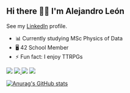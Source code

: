<!---
| <img src="http://www.sc.ehu.es/mathema1/Perry1.jpg" width="300"> |
|:--:| 
| *Image by Edward Perry. [Source.](http://www.sc.ehu.es/mathema1/Alhambra.htm)* |
--->


## Hi there 👋🏻 I'm Alejandro León

See my [LinkedIn](https://www.linkedin.com/in/alejandro-le%C3%B3n-castell-ba569b21b/) profile.

- 📊 Currently studying MSc Physics of Data
- 🖥 42 School Member
- ⚡️ Fun fact: I enjoy TTRPGs


[![](https://img.shields.io/badge/Programming%20Language-00599C?style=flat-square&logo=c&logoColor=white)](https://www.gnu.org/software/libc/manual/html_mono/libc.html) [![](https://img.shields.io/badge/C%2B%2B-00599C?style=flat-square&logo=C%2B%2B&logoColor=white) ](https://www.cplusplus.com) [ ![](https://img.shields.io/badge/Python-00599C?style=flat-square&logo=python&logoColor=white)](https://www.python.org)
[ ![](https://img.shields.io/badge/Programming%20Language-00599C?style=flat-square&logo=R&logoColor=white)](https://cran.r-project.org/doc/manuals/r-release/R-intro.html) 

<!---
[![aleon-ca's 42 stats](https://badge42.vercel.app/api/v2/cl1lugp44007809l9bwu8ib07/stats?cursusId=21&coalitionId=66)](https://github.com/JaeSeoKim/badge42)
--->

[![Anurag's GitHub stats](https://github-readme-stats.vercel.app/api?username=ElHuaco&theme=gruvbox&hide_border=true&hide=issues)](https://github.com/anuraghazra/github-readme-stats)

<!---
[![Top Langs](https://github-readme-stats.vercel.app/api/top-langs/?username=ElHuaco&theme=gruvbox&hide_border=true&layout=compact&hide=makefile)](https://github.com/anuraghazra/github-readme-stats)
--->
